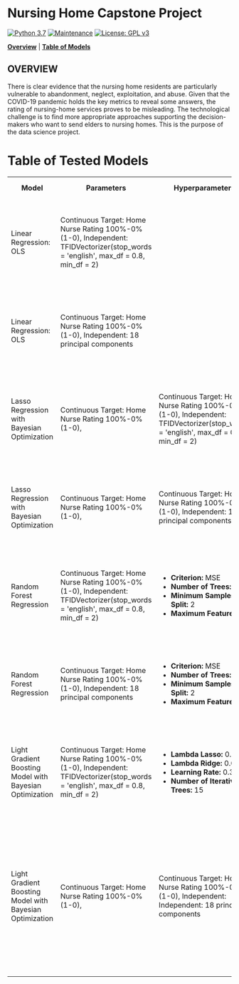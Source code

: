 # Nursing Home Capstone Project

[![Python 3.7](https://img.shields.io/badge/python-3.7-blue.svg)](https://www.python.org/downloads/release/python-380/)
[![Maintenance](https://img.shields.io/badge/Maintained%3F-yes-green.svg)](https://github.com/jonahwinninghoff/Springboard/graphs/commit-activity)
[![License: GPL v3](https://img.shields.io/badge/License-GPLv3-blue.svg)](https://www.gnu.org/licenses/gpl-3.0)

**[Overview](#overview)** | **[Table of Models](#models)**


## OVERVIEW <a id='overview'></a>

There is clear evidence that the nursing home residents are particularly vulnerable to abandonment, neglect, exploitation, and abuse. Given that the COVID-19 pandemic holds the key metrics to reveal some answers, the rating of nursing-home services proves to be misleading. The technological challenge is to find more appropriate approaches supporting the decision-makers who want to send elders to nursing homes. This is the purpose of the data science project.

# Table of Tested Models <a id='models'></a>

<table>
	<tr>
		<th>Model</th>
		<th>Parameters</th>
		<th>Hyperparameters</th>
		<th>Validation Set Metrics</th>
 	</tr>
 	<tr>
  		<td>Linear Regression: OLS</td>
   		<td>Continuous Target: Home Nurse Rating 100%-0% (1-0), Independent: TFIDVectorizer(stop_words = 'english', max_df = 0.8, min_df = 2)</td>
		<td></td>
		<td>
			<ul>
				<li><b>R2: </b>90.91%</li>
				<li><b>Adj R2: </b>90.91%</li>
				<li><b>MAE: </b>0.0687</li>
				<li><b>RMSE: </b>0.1108</li>
			</ul>
		</td>
 	</tr>
	<tr>
		<td>Linear Regression: OLS</td>
		<td>Continuous Target: Home Nurse Rating 100%-0% (1-0), Independent: 18 principal components</td>
		<td></td>
		<td>
			<ul>
				<li><b>R2: </b>69.28%</li>
				<li><b>Adj R2: </b>69.28%</li>
				<li><b>MAE: </b>0.1531</li>
				<li><b>RMSE: </b>0.2036</li>
			</ul>
		</td>
	</tr>
	<tr>
		<td>Lasso Regression with Bayesian Optimization</td>
		<td>Continuous Target: Home Nurse Rating 100%-0% (1-0), 		<td>Continuous Target: Home Nurse Rating 100%-0% (1-0), Independent: TFIDVectorizer(stop_words = 'english', max_df = 0.8, min_df = 2)</td>
</td>
		<td>
			<ul>
				<li><b>Lambda Lasso: </b>0.01</li>
			</ul>
		</td>
		<td>
			<ul>
				<li><b>R2: </b>74.64%</li>
				<li><b>Adj R2: </b>74.63%</li>
				<li><b>MAE: </b>0.1552</li>
				<li><b>RMSE: </b>0.1849</li>
			</ul>
		</td>
	</tr>
	<tr>
		<td>Lasso Regression with Bayesian Optimization</td>
		<td>Continuous Target: Home Nurse Rating 100%-0% (1-0), 		<td>Continuous Target: Home Nurse Rating 100%-0% (1-0), Independent: 18 principal components</td>
</td>
		<td>
			<ul>
				<li><b>Lambda Lasso: </b>0.01</li>
			</ul>
		</td>
		<td>
			<ul>
				<li><b>R2: </b>79.26%</li>
				<li><b>Adj R2: </b>79.25%</li>
				<li><b>MAE: </b>0.1329</li>
				<li><b>RMSE: </b>0.1673</li>
			</ul>
		</td>
	</tr>
	<tr>
		<td>Random Forest Regression</td>
		<td>Continuous Target: Home Nurse Rating 100%-0% (1-0), Independent: TFIDVectorizer(stop_words = 'english', max_df = 0.8, min_df = 2)</td>
		<td>
			<ul>
				<li><b>Criterion: </b>MSE</li>
				<li><b>Number of Trees: </b>100</li>
				<li><b>Minimum Samples Split: </b>2</li>
				<li><b>Maximum Features: </b>5</li>
			</ul>
		</td>
		<td>
			<ul>
				<li><b>R2: </b>90.91%</li>
				<li><b>Adj R2: </b>90.91%</li>
				<li><b>MAE: </b>0.0687</li>
				<li><b>RMSE: </b>0.1108</li>
			</ul>
		</td>
	</tr>
	<tr>
		<td>Random Forest Regression</td>
		<td>Continuous Target: Home Nurse Rating 100%-0% (1-0), Independent: 18 principal components</td>
		<td>
			<ul>
				<li><b>Criterion: </b>MSE</li>
				<li><b>Number of Trees: </b>100</li>
				<li><b>Minimum Samples Split: </b>2</li>
				<li><b>Maximum Features: </b>5</li>
			</ul>
		</td>
		<td>
			<ul>
				<li><b>R2: </b>90.91%</li>
				<li><b>Adj R2: </b>90.91%</li>
				<li><b>MAE: </b>0.0687</li>
				<li><b>RMSE: </b>0.1108</li>
			</ul>
		</td>
	</tr>
	<tr>
		<td>Light Gradient Boosting Model with Bayesian Optimization</td>
		<td>Continuous Target: Home Nurse Rating 100%-0% (1-0), Independent: TFIDVectorizer(stop_words = 'english', max_df = 0.8, min_df = 2)</td>
		<td>
			<ul>
				<li><b>Lambda Lasso: </b>0.03</li>
				<li><b>Lambda Ridge: </b>0.05</li>
				<li><b>Learning Rate: </b>0.37</li>
				<li><b>Number of Iterative Trees: </b>15</li>
			</ul>
		</td>
		<td>
			<ul>
				<li><b>R2: </b>90.91%</li>
				<li><b>Adj R2: </b>90.91%</li>
				<li><b>MAE: </b>0.0687</li>
				<li><b>RMSE: </b>0.1108</li>
			</ul>
		</td>
	</tr>
	<tr>
		<td>Light Gradient Boosting Model with Bayesian Optimization</td>
		<td>Continuous Target: Home Nurse Rating 100%-0% (1-0), 		<td>Continuous Target: Home Nurse Rating 100%-0% (1-0), Independent: Independent: 18 principal components</td>
</td>
		<td>
			<ul>
				<li><b>Lambda Lasso: </b>0.15</li>
				<li><b>Lambda Ridge: </b>0.34</li>
				<li><b>Learning Rate: </b>0.18</li>
				<li><b>Max Depth: </b>5</li>
				<li><b>Number of Iterative Trees: </b>39</li>
			</ul>
		</td>
		<td>
			<ul>
				<li><b>R2: </b>90.91%</li>
				<li><b>Adj R2: </b>90.91%</li>
				<li><b>MAE: </b>0.0687</li>
				<li><b>RMSE: </b>0.1108</li>
			</ul>
		</td>
	</tr>
</table>


